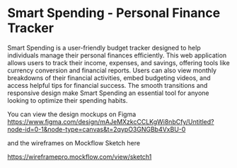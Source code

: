 # Smart Spending - Personal Finance Tracker
Smart Spending is a user-friendly budget tracker designed to help individuals manage their personal finances efficiently. This web application allows users to track their income, expenses, and savings, offering tools like currency conversion and financial reports. Users can also view monthly breakdowns of their financial activities, embed budgeting videos, and access helpful tips for financial success. The smooth transitions and responsive design make Smart Spending an essential tool for anyone looking to optimize their spending habits.

You can view the design mockups on Figma 
https://www.figma.com/design/mAJeMXzkcCCLKgWi8nbCfy/Untitled?node-id=0-1&node-type=canvas&t=2qypO3GNGBb4VxBU-0 

 and the wireframes on Mockflow Sketch here 

 https://wireframepro.mockflow.com/view/sketch1